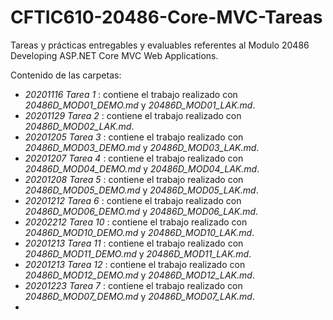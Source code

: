 # CFTIC610-20486-Core-MVC-Tareas
Tareas y prácticas entregables y evaluables referentes al Modulo 20486 Developing ASP.NET Core MVC Web Applications.

Contenido de las carpetas:

* *20201116 Tarea 1* : contiene el trabajo realizado con *20486D_MOD01_DEMO.md* y *20486D_MOD01_LAK.md*.
* *20201129 Tarea 2* : contiene el trabajo realizado con *20486D_MOD02_LAK.md*.
* *20201205 Tarea 3* : contiene el trabajo realizado con *20486D_MOD03_DEMO.md* y *20486D_MOD03_LAK.md*.
* *20201207 Tarea 4* : contiene el trabajo realizado con *20486D_MOD04_DEMO.md* y *20486D_MOD04_LAK.md*.
* *20201208 Tarea 5* : contiene el trabajo realizado con *20486D_MOD05_DEMO.md* y *20486D_MOD05_LAK.md*.
* *20201212 Tarea 6* : contiene el trabajo realizado con *20486D_MOD06_DEMO.md* y *20486D_MOD06_LAK.md*.
* *20202212 Tarea 10* : contiene el trabajo realizado con *20486D_MOD10_DEMO.md* y *20486D_MOD10_LAK.md*.
* *20201213 Tarea 11* : contiene el trabajo realizado con *20486D_MOD11_DEMO.md* y *20486D_MOD11_LAK.md*.
* *20201213 Tarea 12* : contiene el trabajo realizado con *20486D_MOD12_DEMO.md* y *20486D_MOD12_LAK.md*.
* *20201223 Tarea 7* : contiene el trabajo realizado con *20486D_MOD07_DEMO.md* y *20486D_MOD07_LAK.md*.
* 









